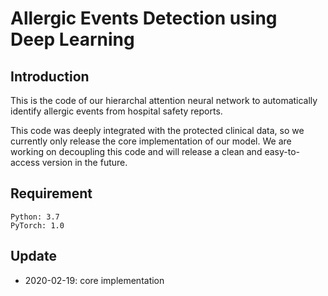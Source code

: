 
# Allergic Events Detection using Deep Learning



## Introduction

This is the code of our hierarchal attention neural network to automatically identify allergic events from hospital safety reports.

This code was deeply integrated with the protected clinical data, so we currently only release the core implementation of our model. We are working on decoupling this code and will release a clean and easy-to-access version in the future.


## Requirement

	Python: 3.7  
	PyTorch: 1.0 



## Update

* 2020-02-19: core implementation


